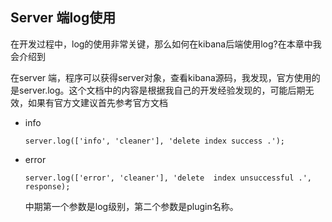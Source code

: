 ## Server 端log使用

在开发过程中，log的使用非常关键，那么如何在kibana后端使用log?在本章中我会介绍到

在server 端，程序可以获得server对象，查看kibana源码，我发现，官方使用的 是server.log。这个文档中的内容是根据我自己的开发经验发现的，可能后期无效，如果有官方文建议首先参考官方文档

- info

  ```server.log(['info', 'cleaner'], 'delete index success .');```
- error

  ```server.log(['error', 'cleaner'], 'delete  index unsuccessful .', response);```
  
  中期第一个参数是log级别，第二个参数是plugin名称。
